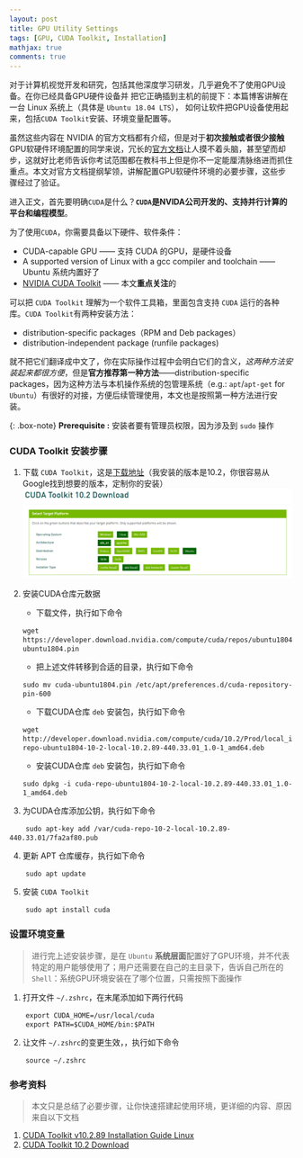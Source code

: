 ```yaml
---
layout: post
title: GPU Utility Settings
tags: [GPU, CUDA Toolkit, Installation]
mathjax: true
comments: true
---
```


对于计算机视觉开发和研究，包括其他深度学习研发，几乎避免不了使用GPU设备。在你已经具备GPU硬件设备并
把它正确插到主机的前提下：本篇博客讲解在一台 Linux 系统上（具体是 `Ubuntu 18.04 LTS`），
如何让软件把GPU设备使用起来，包括`CUDA Toolkit`安装、环境变量配置等。

虽然这些内容在 NVIDIA 的官方文档都有介绍，但是对于**初次接触或者很少接触**GPU软硬件环境配置的同学来说，冗长的[官方文档](https://docs.nvidia.com/cuda/archive/10.2/cuda-installation-guide-linux/index.html)让人摸不着头脑，甚至望而却步，这就好比老师告诉你考试范围都在教科书上但是你不一定能厘清脉络进而抓住重点。本文对官方文档提纲挈领，讲解配置GPU软硬件环境的必要步骤，这些步骤经过了验证。

进入正文，首先要明确`CUDA`是什么？**`CUDA`是NVIDA公司开发的、支持并行计算的平台和编程模型**。

为了使用`CUDA`，你需要具备以下硬件、软件条件：
* CUDA-capable GPU —— 支持 CUDA 的GPU，是硬件设备
* A supported version of Linux with a gcc compiler and toolchain —— Ubuntu 系统内置好了
* [NVIDIA CUDA Toolkit](http://developer.nvidia.com/cuda-downloads) —— 本文**重点关注**的

可以把 `CUDA Toolkit` 理解为一个软件工具箱，里面包含支持 `CUDA` 运行的各种库。`CUDA Toolkit`有两种安装方法：
* distribution-specific packages（RPM and Deb packages）
* distribution-independent package (runfile packages)

就不把它们翻译成中文了，你在实际操作过程中会明白它们的含义，_这两种方法安装起来都很方便_，但是**官方推荐第一种方法**——distribution-specific packages，因为这种方法与本机操作系统的包管理系统（e.g.: `apt`/`apt-get` for `Ubuntu`）有很好的对接，方便后续管理使用，本文也是按照第一种方法进行安装。


{: .box-note}
**Prerequisite :** 安装者要有管理员权限，因为涉及到 `sudo` 操作

### CUDA Toolkit 安装步骤
1. 下载 `CUDA Toolkit`，这是[下载地址](https://developer.nvidia.com/cuda-10.2-download-archive?target_os=Linux&target_arch=x86_64&target_distro=Ubuntu&target_version=1804&target_type=deblocal)（我安装的版本是10.2，你很容易从Google找到想要的版本，定制你的安装）
![](../img/post/cuda_toolkit_info.png)

2. 安装CUDA仓库元数据
    * 下载文件，执行如下命令
    ```shell
    wget https://developer.download.nvidia.com/compute/cuda/repos/ubuntu1804/x86_64/cuda-ubuntu1804.pin
    ```

    * 把上述文件转移到合适的目录，执行如下命令
    ```shell
    sudo mv cuda-ubuntu1804.pin /etc/apt/preferences.d/cuda-repository-pin-600
    ```

    * 下载CUDA仓库 `deb` 安装包，执行如下命令
    ```shell
    wget http://developer.download.nvidia.com/compute/cuda/10.2/Prod/local_installers/cuda-repo-ubuntu1804-10-2-local-10.2.89-440.33.01_1.0-1_amd64.deb
    ```

    * 安装CUDA仓库 `deb` 安装包，执行如下命令
    ```shell
    sudo dpkg -i cuda-repo-ubuntu1804-10-2-local-10.2.89-440.33.01_1.0-1_amd64.deb
    ```

2. 为CUDA仓库添加公钥，执行如下命令
```shell
    sudo apt-key add /var/cuda-repo-10-2-local-10.2.89-440.33.01/7fa2af80.pub
```

4. 更新 APT 仓库缓存，执行如下命令
```shell
    sudo apt update
```

5. 安装 `CUDA Toolkit`
```shell
    sudo apt install cuda
```

### 设置环境变量
> 进行完上述安装步骤，是在 `Ubuntu` **系统层面**配置好了GPU环境，并不代表特定的用户能够使用了；用户还需要在自己的主目录下，告诉自己所在的`Shell`：系统GPU环境安装在了哪个位置，只需按照下面操作

1. 打开文件 `~/.zshrc`，在末尾添加如下两行代码
```shell
    export CUDA_HOME=/usr/local/cuda
    export PATH=$CUDA_HOME/bin:$PATH
```

2. 让文件 `~/.zshrc`的变更生效，，执行如下命令
```shell
    source ~/.zshrc
```

### 参考资料
> 本文只是总结了必要步骤，让你快速搭建起使用环境，更详细的内容、原因来自以下文档

1. [CUDA Toolkit v10.2.89 Installation Guide Linux](https://docs.nvidia.com/cuda/archive/10.2/cuda-installation-guide-linux/index.html)
2. [CUDA Toolkit 10.2 Download](https://developer.nvidia.com/cuda-10.2-download-archive?target_os=Linux&target_arch=x86_64&target_distro=Ubuntu&target_version=1804&target_type=deblocal)